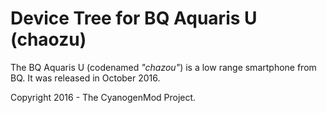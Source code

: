 Device Tree for BQ Aquaris U (chaozu)
===========================================

The BQ Aquaris U (codenamed _"chazou"_) is a low range smartphone from BQ.
It was released in October 2016.

Copyright 2016 - The CyanogenMod Project.


